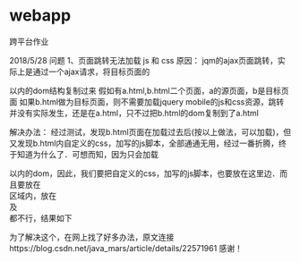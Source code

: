 # webapp
跨平台作业

2018/5/28
问题
1、页面跳转无法加载 js 和 css
原因：
jqm的ajax页面跳转，实际上是通过一个ajax请求，将目标页面的 <div data-role="page" > </div>以内的dom结构复制过来
假如有a.html,b.html二个页面，a的源页面，b是目标页面
如果b.html做为目标页面，则不需要加载jquery mobile的js和css资源，跳转并没有实际发生，还是在a.html，只不过把b.html的dom复制到了a.html

解决办法：
经过测试，发现b.html页面在加载过去后(按以上做法，可以加载)，但又发现b.html内自定义的css，加写的js脚本，全部通通无用，经过一番折腾，终于知道为什么了．可想而知，因为只会加载 <div data-role="page"></div>以内的dom，因此，我们要把自定义的css，加写的js脚本，也要放在这里边．而且要放在<div  data-role="content" ></div>区域内，放在<div  data-role="header" ></div>及<div  data-role="footer" ></div>都不行，结果如下


为了解决这个，在网上找了好多办法，原文连接https://blog.csdn.net/java_mars/article/details/22571961
感谢！
